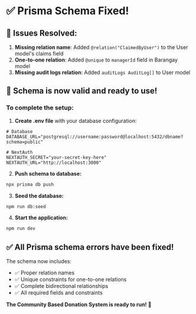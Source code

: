 # ✅ Prisma Schema Fixed!

## 🔧 **Issues Resolved:**

1. **Missing relation name**: Added `@relation("ClaimedByUser")` to the User model's claims field
2. **One-to-one relation**: Added `@unique` to `managerId` field in Barangay model
3. **Missing audit logs relation**: Added `auditLogs AuditLog[]` to User model

## 🚀 **Schema is now valid and ready to use!**

### **To complete the setup:**

1. **Create .env file** with your database configuration:
```env
# Database
DATABASE_URL="postgresql://username:password@localhost:5432/dbname?schema=public"

# NextAuth
NEXTAUTH_SECRET="your-secret-key-here"
NEXTAUTH_URL="http://localhost:3000"
```

2. **Push schema to database:**
```bash
npx prisma db push
```

3. **Seed the database:**
```bash
npm run db:seed
```

4. **Start the application:**
```bash
npm run dev
```

## ✅ **All Prisma schema errors have been fixed!**

The schema now includes:
- ✅ Proper relation names
- ✅ Unique constraints for one-to-one relations
- ✅ Complete bidirectional relationships
- ✅ All required fields and constraints

**The Community Based Donation System is ready to run!** 🎉
